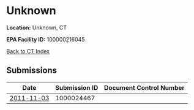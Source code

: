 # Unknown

**Location:** Unknown, CT

**EPA Facility ID:** 100000216045

[Back to CT Index](../../index.md)

## Submissions

| Date | Submission ID | Document Control Number |
|------|--------------|-------------------------|
| [2011-11-03](submissions/1000024467.md) | 1000024467 |  |
